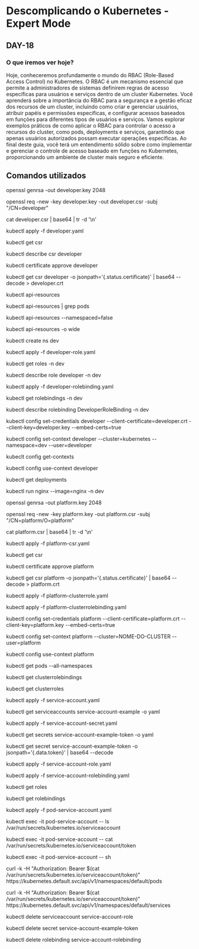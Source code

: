 # Descomplicando o Kubernetes - Expert Mode

## DAY-18

### O que iremos ver hoje?

Hoje, conheceremos profundamente o mundo do RBAC (Role-Based Access Control) no Kubernetes. O RBAC é um mecanismo essencial que permite a administradores de sistemas definirem regras de acesso específicas para usuários e serviços dentro de um cluster Kubernetes. Você aprenderá sobre a importância do RBAC para a segurança e a gestão eficaz dos recursos de um cluster, incluindo como criar e gerenciar usuários, atribuir papéis e permissões específicas, e configurar acessos baseados em funções para diferentes tipos de usuários e serviços. Vamos explorar exemplos práticos de como aplicar o RBAC para controlar o acesso a recursos do cluster, como pods, deployments e serviços, garantindo que apenas usuários autorizados possam executar operações específicas. Ao final deste guia, você terá um entendimento sólido sobre como implementar e gerenciar o controle de acesso baseado em funções no Kubernetes, proporcionando um ambiente de cluster mais seguro e eficiente.

## Comandos utilizados

<p>openssl genrsa -out developer.key 2048</p>
<p>openssl req -new -key developer.key -out developer.csr -subj "/CN=developer"</p>
<p>cat developer.csr | base64 | tr -d '\n'</p>
<p>kubectl apply -f developer.yaml</p>
<p>kubectl get csr</p>
<p>kubectl describe csr developer</p>
<p>kubectl certificate approve developer</p>
<p>kubectl get csr developer -o jsonpath='{.status.certificate}' | base64 --decode > developer.crt</p>
<p>kubectl api-resources</p>
<p>kubectl api-resources | grep pods</p>
<p>kubectl api-resources --namespaced=false</p>
<p>kubectl api-resources -o wide</p>
<p>kubectl create ns dev</p>
<p>kubectl apply -f developer-role.yaml</p>
<p>kubectl get roles -n dev</p>
<p>kubectl describe role developer -n dev</p>
<p>kubectl apply -f developer-rolebinding.yaml</p>
<p>kubectl get rolebindings -n dev</p>
<p>kubectl describe rolebinding DeveloperRoleBinding -n dev</p>
<p>kubectl config set-credentials developer --client-certificate=developer.crt --client-key=developer.key --embed-certs=true</p>
<p>kubectl config set-context developer --cluster=kubernetes --namespace=dev --user=developer</p>
<p>kubeclt config get-contexts</p>
<p>kubectl config use-context developer</p>
<p>kubectl get deployments</p>
<p>kubectl run nginx --image=nginx -n dev</p>
<p>openssl genrsa -out platform.key 2048</p>
<p>openssl req -new -key platform.key -out platform.csr -subj "/CN=platform/O=platform"</p>
<p>cat platform.csr | base64 | tr -d '\n'</p>
<p>kubectl apply -f platform-csr.yaml</p>
<p>kubectl get csr</p>
<p>kubectl certificate approve platform</p>
<p>kubectl get csr platform -o jsonpath='{.status.certificate}' | base64 --decode > platform.crt</p>
<p>kubectl apply -f platform-clusterrole.yaml</p>
<p>kubectl apply -f platform-clusterrolebinding.yaml</p>
<p>kubectl config set-credentials platform --client-certificate=platform.crt --client-key=platform.key --embed-certs=true</p>
<p>kubectl config set-context platform --cluster=NOME-DO-CLUSTER --user=platform</p>
<p>kubectl config use-context platform</p>
<p>kubectl get pods --all-namespaces</p>
<p>kubectl get clusterrolebindings</p>
<p>kubectl get clusterroles</p>
<p>kubectl apply -f service-account.yaml</p>
<p>kubectl get serviceaccounts service-account-example -o yaml</p>
<p>kubectl apply -f service-account-secret.yaml</p>
<p>kubectl get secrets service-account-example-token -o yaml</p>
<p>kubectl get secret service-account-example-token -o jsonpath='{.data.token}' | base64 --decode</p>
<p>kubectl apply -f service-account-role.yaml</p>
<p>kubectl apply -f service-account-rolebinding.yaml</p>
<p>kubectl get roles</p>
<p>kubectl get rolebindings</p>
<p>kubectl apply -f pod-service-account.yaml</p>
<p>kubectl exec -it pod-service-account -- ls /var/run/secrets/kubernetes.io/serviceaccount</p>
<p>kubectl exec -it pod-service-account -- cat /var/run/secrets/kubernetes.io/serviceaccount/token</p>
<p>kubectl exec -it pod-service-account -- sh</p>
<p>curl -k -H "Authorization: Bearer $(cat /var/run/secrets/kubernetes.io/serviceaccount/token)" https://kubernetes.default.svc/api/v1/namespaces/default/pods</p>
<p>curl -k -H "Authorization: Bearer $(cat /var/run/secrets/kubernetes.io/serviceaccount/token)" https://kubernetes.default.svc/api/v1/namespaces/default/services</p>
<p>kubectl delete serviceaccount service-account-role</p>
<p>kubectl delete secret service-account-example-token</p>
<p>kubectl delete rolebinding service-account-rolebinding</p>
